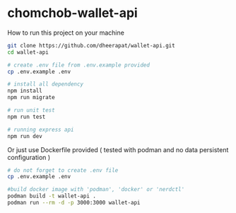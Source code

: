 # chomchob-wallet-api

How to run this project on your machine

```bash
git clone https://github.com/dheerapat/wallet-api.git
cd wallet-api

# create .env file from .env.example provided
cp .env.example .env

# install all dependency
npm install
npm run migrate

# run unit test
npm run test

# running express api
npm run dev
```
Or just use Dockerfile provided ( tested with podman and no data persistent configuration )

```bash
# do not forget to create .env file
cp .env.example .env

#build docker image with 'podman', 'docker' or 'nerdctl'
podman build -t wallet-api .
podman run --rm -d -p 3000:3000 wallet-api
```
